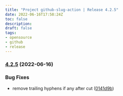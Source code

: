 ```yaml
---
title: "Project github-slug-action | Release 4.2.5"
date: 2022-06-16T17:58:24Z
toc: false
description: 
draft: false
tags:
- opensource
- github
- release
---
```

### [4.2.5](https://github.com/rlespinasse/github-slug-action/compare/4.2.4...4.2.5) (2022-06-16)


### Bug Fixes

* remove trailing hyphens if any after cut ([0141d9b](https://github.com/rlespinasse/github-slug-action/commit/0141d9b38d1f21c3b3de63229e20b7b0ad7ef0f4))



